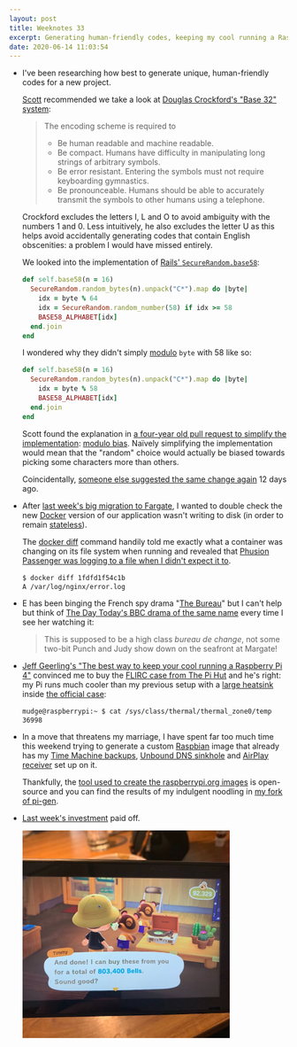 ```yaml
---
layout: post
title: Weeknotes 33
excerpt: Generating human-friendly codes, keeping my cool running a Raspberry Pi and threatening my marriage.
date: 2020-06-14 11:03:54
---
```

*   I've been researching how best to generate unique, human-friendly codes for a new project.

    [Scott](https://medium.com/@scottm) recommended we take a look at [Douglas Crockford's "Base 32" system](https://www.crockford.com/base32.html):

    > The encoding scheme is required to
    >
    > * Be human readable and machine readable.
    > * Be compact. Humans have difficulty in manipulating long strings of arbitrary symbols.
    > * Be error resistant. Entering the symbols must not require keyboarding gymnastics.
    > * Be pronounceable. Humans should be able to accurately transmit the symbols to other humans using a telephone.

    Crockford excludes the letters I, L and O to avoid ambiguity with the numbers 1 and 0. Less intuitively, he also excludes the letter U as this helps avoid accidentally generating codes that contain English obscenities: a problem I would have missed entirely.

    We looked into the implementation of [Rails' `SecureRandom.base58`](https://api.rubyonrails.org/classes/SecureRandom.html#method-c-base58):

    ```ruby
    def self.base58(n = 16)
      SecureRandom.random_bytes(n).unpack("C*").map do |byte|
        idx = byte % 64
        idx = SecureRandom.random_number(58) if idx >= 58
        BASE58_ALPHABET[idx]
      end.join
    end
    ```

    I wondered why they didn't simply [modulo](https://en.wikipedia.org/wiki/Modulo_operation) `byte` with 58 like so:

    ```ruby
    def self.base58(n = 16)
      SecureRandom.random_bytes(n).unpack("C*").map do |byte|
        idx = byte % 58
        BASE58_ALPHABET[idx]
      end.join
    end
    ```

    Scott found the explanation in [a four-year old pull request to simplify the implementation](https://github.com/rails/rails/pull/25734): [modulo bias](https://cmvandrevala.wordpress.com/2016/09/24/modulo-bias-when-generating-random-numbers/). Naïvely simplifying the implementation would mean that the "random" choice would actually be biased towards picking some characters more than others.

    Coincidentally, [someone else suggested the same change again](https://github.com/rails/rails/pull/39511) 12 days ago.

*   After [last week's big migration to Fargate](/2020/06/07/weeknotes-32/), I wanted to double check the new [Docker](https://www.docker.com) version of our application wasn't writing to disk (in order to remain [stateless](https://12factor.net/processes)).

    The [docker diff](https://docs.docker.com/engine/reference/commandline/diff/) command handily told me exactly what a container was changing on its file system when running and revealed that [Phusion Passenger was logging to a file when I didn't expect it to](https://www.phusionpassenger.com/library/admin/nginx/log_file/#location-of-the-log-file).

    ```console
    $ docker diff 1fdfd1f54c1b
    A /var/log/nginx/error.log
    ```

*   E has been binging the French spy drama "[The Bureau](https://www.imdb.com/title/tt4063800/)" but I can't help but think of [The Day Today's BBC drama of the same name](https://youtu.be/WjjXTr9F77g) every time I see her watching it:

    > This is supposed to be a high class _bureau de change_, not some two-bit Punch and Judy show down on the seafront at Margate!

*   [Jeff Geerling's "The best way to keep your cool running a Raspberry Pi 4"](https://www.jeffgeerling.com/blog/2019/best-way-keep-your-cool-running-raspberry-pi-4) convinced me to buy the [FLIRC case from The Pi Hut](https://thepihut.com/products/flirc-raspberry-pi-4-case) and he's right: my Pi runs much cooler than my previous setup with a [large heatsink](https://thepihut.com/products/xl-raspberry-pi-4-heatsink) inside [the official case](https://thepihut.com/products/raspberry-pi-4-case):

    ```console
    mudge@raspberrypi:~ $ cat /sys/class/thermal/thermal_zone0/temp
    36998
    ```

*   In a move that threatens my marriage, I have spent far too much time this weekend trying to generate a custom [Raspbian](https://www.raspbian.org) image that already has my [Time Machine backups](/2019/11/12/using-a-raspberry-pi-for-time-machine/), [Unbound DNS sinkhole](/2020/06/07/weeknotes-32/) and [AirPlay receiver](https://github.com/mikebrady/shairport-sync) set up on it.

    Thankfully, the [tool used to create the raspberrypi.org images](https://github.com/RPi-Distro/pi-gen) is open-source and you can find the results of my indulgent noodling in [my fork of pi-gen](https://github.com/mudge/pi-gen).

*   [Last week's investment](/2020/06/07/weeknotes-32/) paid off.

    <p class="center"><img src="/i/turnips.jpg" width="375" height="375" alt="I sold a batch of my turnips for 803,400 Bells."></p>

